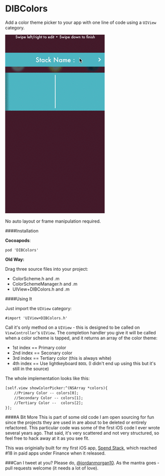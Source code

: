 # DIBColors
Add a color theme picker to your app with one line of code using a `UIView` category.

![Demo](/demo.gif?raw=true "Demo")

No auto layout or frame manipulation required.

####Installation

**Cocoapods**:

    pod 'DIBColors'
    
**Old Way:**

Drag three source files into your project:
- ColorScheme.h and .m
- ColorSchemeManager.h and .m
- UIView+DIBColors.h and .m

####Using It

Just import the `UIView` category:

    #import 'UIView+DIBColors.h'

Call it's only method on a `UIView` - this is designed to be called on `ViewController`'s `UIView`. The completion handler you
give it will be called when a color scheme is tapped, and it returns an array of the color theme:

- 1st index == Primary color
- 2nd index == Seconary color
- 3rd index == Tertiary color (this is always white)
- 4th index == Use lightkeyboard `BOOL` (I didn't end up using this but it's still in the source)

The whole implementation looks like this:

    [self.view showColorPicker:^(NSArray *colors){
        //Primary Color -- colors[0];
        //Secondary Color -- colors[1];
        //Tertiary Color --  colors[2];
    }];
    
####A Bit More
This is part of some old code I am open sourcing for fun since the projects they are used in are about to be deleted or 
entirely refactored. This particular code was some of the first iOS code I ever wrote several years ago. That said,
it's very scattered and not very structured, so feel free to hack away at it as you see fit.

This was originially built for my first iOS app, [Spend Stack](https://itunes.apple.com/us/app/spend-stack/id825371644?mt=8), which reached #18 in paid apps under Finance when it released.

###Can I tweet at you?
Please do, [@jordanmorgan10](https://twitter.com/jordanmorgan10). As the mantra goes - pull requests welcome (it needs a lot of love).
